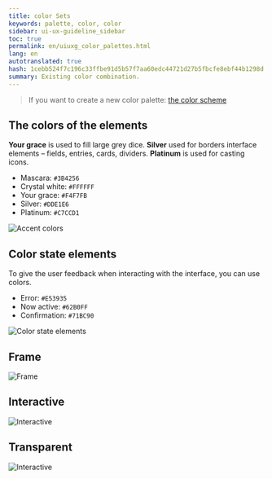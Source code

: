 ```yaml
---
title: color Sets
keywords: palette, color, color
sidebar: ui-ux-guideline_sidebar
toc: true
permalink: en/uiuxg_color_palettes.html
lang: en
autotranslated: true
hash: 1cebb524f7c196c33ffbe91d5b57f7aa60edc44721d27b5fbcfe8ebf44b1298d
summary: Existing color combination.
---
```


> If you want to create a new color palette: [the color scheme](uiuxg_color_selection.EN.md)

## The colors of the elements

**Your grace** is used to fill large grey dice. **Silver** used for borders interface elements – fields, entries, cards, dividers. **Platinum** is used for casting icons.

* Mascara: `#3B4256`
* Crystal white: `#FFFFFF`
* Your grace: `#F4F7FB`
* Silver: `#DDE1E6`
* Platinum: `#C7CCD1`

![Accent colors](/images/pages/guides/ui-ux-guideline/uiuxg_color_palettes/1.png)

## Color state elements

To give the user feedback when interacting with the interface, you can use colors.

* Error: `#E53935`
* Now active: `#62B0FF`
* Confirmation: `#71BC90`

![Color state elements](/images/pages/guides/ui-ux-guideline/uiuxg_color_palettes/2.png)

## Frame

![Frame](/images/pages/guides/ui-ux-guideline/uiuxg_color_palettes/3.png)

## Interactive

![Interactive](/images/pages/guides/ui-ux-guideline/uiuxg_color_palettes/4.png)

## Transparent

![Interactive](/images/pages/guides/ui-ux-guideline/uiuxg_color_palettes/5.png)



